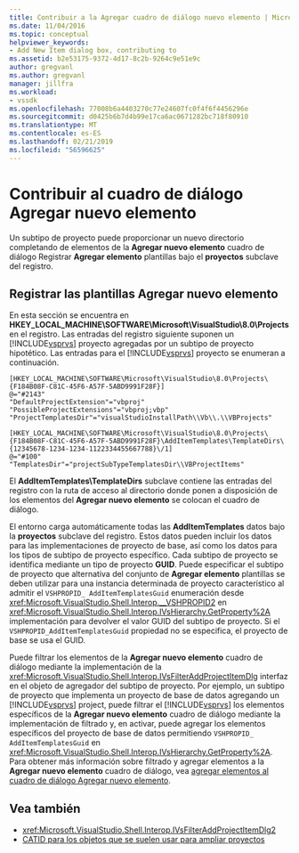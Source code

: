 ```yaml
---
title: Contribuir a la Agregar cuadro de diálogo nuevo elemento | Microsoft Docs
ms.date: 11/04/2016
ms.topic: conceptual
helpviewer_keywords:
- Add New Item dialog box, contributing to
ms.assetid: b2e53175-9372-4d17-8c2b-9264c9e51e9c
author: gregvanl
ms.author: gregvanl
manager: jillfra
ms.workload:
- vssdk
ms.openlocfilehash: 77008b6a4403270c77e24607fc0f4f6f4456296e
ms.sourcegitcommit: d0425b6b7d4b99e17ca6ac0671282bc718f80910
ms.translationtype: MT
ms.contentlocale: es-ES
ms.lasthandoff: 02/21/2019
ms.locfileid: "56596625"
---
```

# <a name="contribute-to-the-add-new-item-dialog-box"></a>Contribuir al cuadro de diálogo Agregar nuevo elemento
Un subtipo de proyecto puede proporcionar un nuevo directorio completando de elementos de la **Agregar nuevo elemento** cuadro de diálogo Registrar **Agregar elemento** plantillas bajo el **proyectos** subclave del registro.

## <a name="register-add-new-item-templates"></a>Registrar las plantillas Agregar nuevo elemento
 En esta sección se encuentra en **HKEY_LOCAL_MACHINE\SOFTWARE\Microsoft\VisualStudio\8.0\Projects** en el registro. Las entradas del registro siguiente suponen un [!INCLUDE[vsprvs](../../code-quality/includes/vsprvs_md.md)] proyecto agregadas por un subtipo de proyecto hipotético. Las entradas para el [!INCLUDE[vsprvs](../../code-quality/includes/vsprvs_md.md)] proyecto se enumeran a continuación.

```
[HKEY_LOCAL_MACHINE\SOFTWARE\Microsoft\VisualStudio\8.0\Projects\{F184B08F-C81C-45F6-A57F-5ABD9991F28F}]
@="#2143"
"DefaultProjectExtension"="vbproj"
"PossibleProjectExtensions"="vbproj;vbp"
"ProjectTemplatesDir"="visualStudioInstallPath\\Vb\\.\\VBProjects"

[HKEY_LOCAL_MACHINE\SOFTWARE\Microsoft\VisualStudio\8.0\Projects\{F184B08F-C81C-45F6-A57F-5ABD9991F28F}\AddItemTemplates\TemplateDirs\{12345678-1234-1234-1122334455667788}\/1]
@="#100"
"TemplatesDir"="projectSubTypeTemplatesDir\\VBProjectItems"
```

 El **AddItemTemplates\TemplateDirs** subclave contiene las entradas del registro con la ruta de acceso al directorio donde ponen a disposición de los elementos del **Agregar nuevo elemento** se colocan el cuadro de diálogo.

 El entorno carga automáticamente todas las **AddItemTemplates** datos bajo la **proyectos** subclave del registro. Estos datos pueden incluir los datos para las implementaciones de proyecto de base, así como los datos para los tipos de subtipo de proyecto específico. Cada subtipo de proyecto se identifica mediante un tipo de proyecto **GUID**. Puede especificar el subtipo de proyecto que alternativa del conjunto de **Agregar elemento** plantillas se deben utilizar para una instancia determinada de proyecto característico al admitir el `VSHPROPID_ AddItemTemplatesGuid` enumeración desde <xref:Microsoft.VisualStudio.Shell.Interop.__VSHPROPID2> en <xref:Microsoft.VisualStudio.Shell.Interop.IVsHierarchy.GetProperty%2A> implementación para devolver el valor GUID del subtipo de proyecto. Si el `VSHPROPID_AddItemTemplatesGuid` propiedad no se especifica, el proyecto de base se usa el GUID.

 Puede filtrar los elementos de la **Agregar nuevo elemento** cuadro de diálogo mediante la implementación de la <xref:Microsoft.VisualStudio.Shell.Interop.IVsFilterAddProjectItemDlg> interfaz en el objeto de agregador del subtipo de proyecto. Por ejemplo, un subtipo de proyecto que implementa un proyecto de base de datos agregando un [!INCLUDE[vsprvs](../../code-quality/includes/vsprvs_md.md)] project, puede filtrar el [!INCLUDE[vsprvs](../../code-quality/includes/vsprvs_md.md)] los elementos específicos de la **Agregar nuevo elemento** cuadro de diálogo mediante la implementación de filtrado y, en activar, puede agregar los elementos específicos del proyecto de base de datos permitiendo `VSHPROPID_ AddItemTemplatesGuid` en <xref:Microsoft.VisualStudio.Shell.Interop.IVsHierarchy.GetProperty%2A>. Para obtener más información sobre filtrado y agregar elementos a la **Agregar nuevo elemento** cuadro de diálogo, vea [agregar elementos al cuadro de diálogo Agregar nuevo elemento](../../extensibility/internals/adding-items-to-the-add-new-item-dialog-boxes.md).

## <a name="see-also"></a>Vea también
- <xref:Microsoft.VisualStudio.Shell.Interop.IVsFilterAddProjectItemDlg2>
- [CATID para los objetos que se suelen usar para ampliar proyectos](../../extensibility/internals/catids-for-objects-that-are-typically-used-to-extend-projects.md)